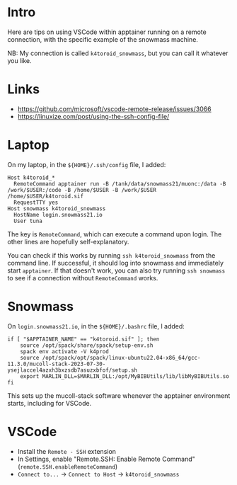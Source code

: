 # Intro

Here are tips on using VSCode within apptainer running on a remote connection, with the specific example of the snowmass machine.

NB: My connection is called `k4toroid_snowmass`, but you can call it whatever you like.

# Links

- https://github.com/microsoft/vscode-remote-release/issues/3066
- https://linuxize.com/post/using-the-ssh-config-file/

# Laptop

On my laptop, in the `${HOME}/.ssh/config` file, I added:

```
Host k4toroid_*
  RemoteCommand apptainer run -B /tank/data/snowmass21/muonc:/data -B /work/$USER:/code -B /home/$USER -B /work/$USER /home/$USER/k4toroid.sif
  RequestTTY yes
Host snowmass k4toroid_snowmass
  HostName login.snowmass21.io
  User tuna
```

The key is `RemoteCommand`, which can execute a command upon login. The other lines are hopefully self-explanatory.

You can check if this works by running `ssh k4toroid_snowmass` from the command line. If successful, it should log into snowmass and immediately start `apptainer`. If that doesn't work, you can also try running `ssh snowmass` to see if a connection without `RemoteCommand` works.

# Snowmass

On `login.snowmass21.io`, in the `${HOME}/.bashrc` file, I added:

```
if [ "$APPTAINER_NAME" == "k4toroid.sif" ]; then
    source /opt/spack/share/spack/setup-env.sh
    spack env activate -V k4prod
    source /opt/spack/opt/spack/linux-ubuntu22.04-x86_64/gcc-11.3.0/mucoll-stack-2023-07-30-ysejlaccel4azxh3bxzsdb7asuzxbfof/setup.sh
    export MARLIN_DLL=$MARLIN_DLL:/opt/MyBIBUtils/lib/libMyBIBUtils.so
fi
```

This sets up the mucoll-stack software whenever the apptainer environment starts, including for VSCode.

# VSCode

- Install the `Remote - SSH` extension
- In Settings, enable "Remote.SSH: Enable Remote Command" (`remote.SSH.enableRemoteCommand`)
- `Connect to...` -> `Connect to Host` -> `k4toroid_snowmass`

